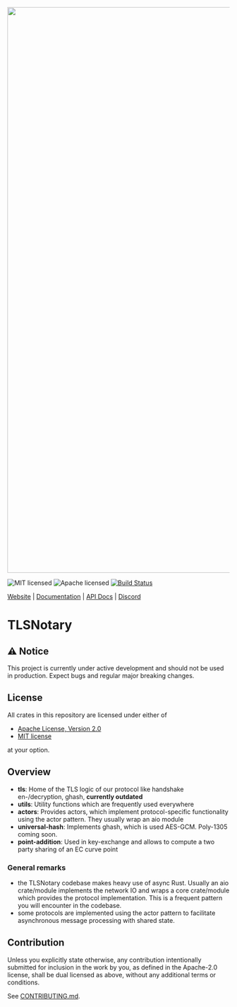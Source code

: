 <p align="center">
    <img src="./tlsn-banner.png" width=1280 />
</p>

![MIT licensed][mit-badge]
![Apache licensed][apache-badge]
[![Build Status][actions-badge]][actions-url]

[mit-badge]: https://img.shields.io/badge/license-MIT-blue.svg
[apache-badge]: https://img.shields.io/github/license/saltstack/salt
[actions-badge]: https://github.com/tlsnotary/tlsn/actions/workflows/ci.yml/badge.svg
[actions-url]: https://github.com/tlsnotary/tlsn/actions?query=workflow%3Arust+branch%3Adev

[Website](https://tlsnotary.org) |
[Documentation](https://docs.tlsnotary.org) |
[API Docs](https://tlsnotary.github.io/tlsn) |
[Discord](https://discord.gg/9XwESXtcN7)

# TLSNotary

## ⚠️ Notice

This project is currently under active development and should not be used in production. Expect bugs and regular major breaking changes.

## License
All crates in this repository are licensed under either of

- [Apache License, Version 2.0](http://www.apache.org/licenses/LICENSE-2.0)
- [MIT license](http://opensource.org/licenses/MIT)

at your option.

## Overview

- **tls**: Home of the TLS logic of our protocol like handshake en-/decryption, ghash, **currently outdated**
- **utils**: Utility functions which are frequently used everywhere
- **actors**: Provides actors, which implement protocol-specific functionality using
  the actor pattern. They usually wrap an aio module
- **universal-hash**: Implements ghash, which is used AES-GCM. Poly-1305 coming soon.
- **point-addition**: Used in key-exchange and allows to compute a two party sharing of
  an EC curve point

### General remarks

- the TLSNotary codebase makes heavy use of async Rust. Usually an aio
  crate/module implements the network IO and wraps a core crate/module which
  provides the protocol implementation. This is a frequent pattern you will
  encounter in the codebase.
- some protocols are implemented using the actor pattern to facilitate
  asynchronous message processing with shared state.


## Contribution

Unless you explicitly state otherwise, any contribution intentionally submitted
for inclusion in the work by you, as defined in the Apache-2.0 license, shall be
dual licensed as above, without any additional terms or conditions.

See [CONTRIBUTING.md](CONTRIBUTING.md).